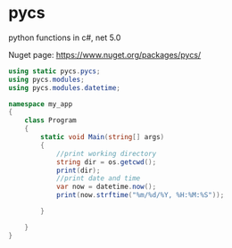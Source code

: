 # pycs
python functions in c#, net 5.0


Nuget page:
https://www.nuget.org/packages/pycs/

```csharp
using static pycs.pycs;
using pycs.modules;
using pycs.modules.datetime;

namespace my_app
{
    class Program
    {
        static void Main(string[] args)
        {
            //print working directory
            string dir = os.getcwd();
            print(dir);
            //print date and time
            var now = datetime.now();
            print(now.strftime("%m/%d/%Y, %H:%M:%S"));

        }

    }
}
```
